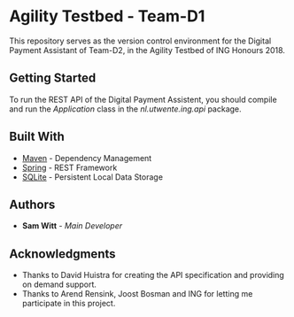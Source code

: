 # Agility Testbed - Team-D1

This repository serves as the version control environment for the Digital Payment Assistant of Team-D2, in the Agility Testbed of ING Honours 2018.

## Getting Started

To run the REST API of the Digital Payment Assistent, you should compile and run the _Application_ class in the _nl.utwente.ing.api_ package.

## Built With

* [Maven](https://maven.apache.org/) - Dependency Management
* [Spring](https://spring.io/) - REST Framework
* [SQLite](https://www.sqlite.org/) - Persistent Local Data Storage

## Authors

* **Sam Witt** - *Main Developer*

## Acknowledgments

* Thanks to David Huistra for creating the API specification and providing on demand support.
* Thanks to Arend Rensink, Joost Bosman and ING for letting me participate in this project.
